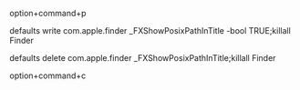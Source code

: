 option+command+p

defaults write com.apple.finder _FXShowPosixPathInTitle -bool TRUE;killall Finder

defaults delete com.apple.finder _FXShowPosixPathInTitle;killall Finder

option+command+c